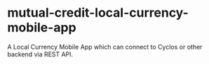 # mutual-credit-local-currency-mobile-app

A Local Currency Mobile App which can connect to Cyclos or other backend via REST API.
